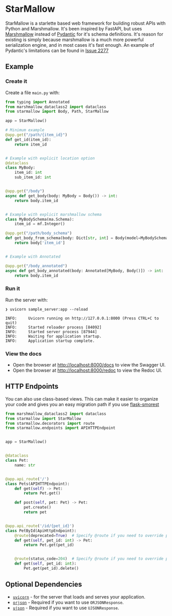 # StarMallow

StarMallow is a starlette based web framework for building robust APIs with Python and Marshmallow.
It's been inspired by FastAPI, but uses [Marshmallow](https://marshmallow.readthedocs.io/en/stable/) instead of [Pydantic](https://docs.pydantic.dev/) for it's schema definitions.
It's reason for existing is simply because marshmallow is a much more powerful serialization engine, and in most cases it's fast enough.
An example of Pydantic's limitations can be found in [Issue 2277](https://github.com/pydantic/pydantic/issues/2277)

## Example

### Create it

Create a file `main.py` with:

```python
from typing import Annotated
from marshmallow_dataclass2 import dataclass
from starmallow import Body, Path, StarMallow

app = StarMallow()

# Minimum example
@app.get("/path/{item_id}")
def get_id(item_id):
    return item_id


# Example with explicit location option
@dataclass
class MyBody:
    item_id: int
    sub_item_id: int


@app.get("/body")
async def get_body(body: MyBody = Body()) -> int:
    return body.item_id


# Example with explicit marshmallow schema
class MyBodySchema(ma.Schema):
    item_id = mf.Integer()

@app.get("/path/body_schema")
def get_body_from_schema(body: Dict[str, int] = Body(model=MyBodySchema)) -> int:
    return body['item_id']


# Example with Annotated

@app.get("/body_annotated")
async def get_body_annotated(body: Annotated[MyBody, Body()]) -> int:
    return body.item_id
```

### Run it

Run the server with:

```shell
❯ uvicorn sample_server:app --reload

INFO:     Uvicorn running on http://127.0.0.1:8000 (Press CTRL+C to quit)
INFO:     Started reloader process [84092]
INFO:     Started server process [87944]
INFO:     Waiting for application startup.
INFO:     Application startup complete.
```

### View the docs

* Open the browser at [http://localhost:8000/docs](http://localhost:8000/docs) to view the Swagger UI.
* Open the browser at [http://localhost:8000/redoc](http://localhost:8000/redoc) to view the Redoc UI.

## HTTP Endpoints

You can also use class-based views. This can make it easier to organize your code and gives you an easy migration path if you use [flask-smorest](https://flask-smorest.readthedocs.io/)

```python
from marshmallow_dataclass2 import dataclass
from starmallow import StarMallow
from starmallow.decorators import route
from starmallow.endpoints import APIHTTPEndpoint


app = StarMallow()


@dataclass
class Pet:
    name: str


@app.api_route('/')
class Pets(APIHTTPEndpoint):
    def get(self) -> Pet:
        return Pet.get()

    def post(self, pet: Pet) -> Pet:
        pet.create()
        return pet


@app.api_route('/id/{pet_id}')
class PetById(ApiHttpEndpoint):
    @route(deprecated=True)  # Specify @route if you need to override parameters
    def get(self, pet_id: int) -> Pet:
        return Pet.get(pet_id)


    @route(status_code=204)  # Specify @route if you need to override parameters
    def get(self, pet_id: int):
        Pet.get(pet_id).delete()
```

## Optional Dependencies

* [`uvicorn`](https://www.uvicorn.org) - for the server that loads and serves your application.
* [`orjson`](https://github.com/ijl/orjson) - Required if you want to use `ORJSONResponse`.
* [`ujson`](https://github.com/esnme/ultrajson) - Required if you want to use `UJSONResponse`.
